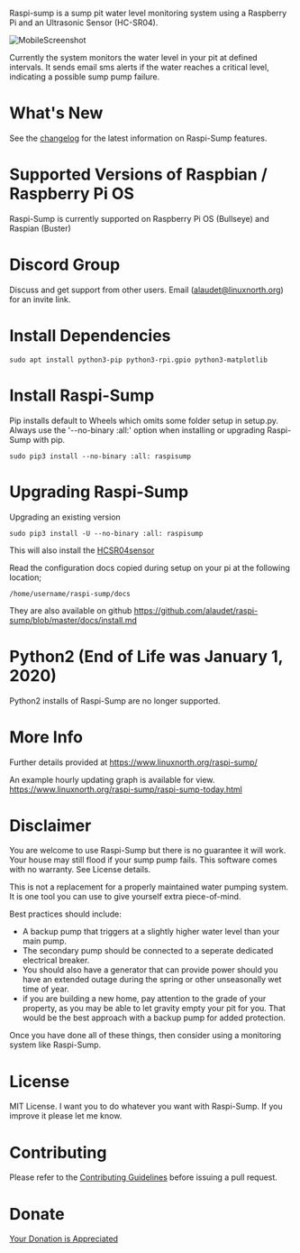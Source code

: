 Raspi-sump is a sump pit water level monitoring system using a Raspberry Pi and an Ultrasonic Sensor (HC-SR04).

![MobileScreenshot](https://www.linuxnorth.org/raspi-sump/images/rsump_mobile.jpg)


Currently the system monitors the water level in your pit at defined intervals. It sends
email sms alerts if the water reaches a critical level, indicating a possible sump pump failure.

# What's New

See the [changelog](https://github.com/alaudet/raspi-sump/blob/master/changelog) for the latest information on Raspi-Sump features.

# Supported Versions of Raspbian / Raspberry Pi OS

Raspi-Sump is currently supported on Raspberry Pi OS (Bullseye) and Raspian (Buster)

# Discord Group

Discuss and get support from other users. Email (alaudet@linuxnorth.org) for an invite link.


# Install Dependencies

    sudo apt install python3-pip python3-rpi.gpio python3-matplotlib

# Install Raspi-Sump

Pip installs default to Wheels which omits some folder setup in setup.py.
Always use the '--no-binary :all:' option when installing or upgrading Raspi-Sump with pip.

    sudo pip3 install --no-binary :all: raspisump


# Upgrading Raspi-Sump 

Upgrading an existing version

    sudo pip3 install -U --no-binary :all: raspisump

This will also install the [HCSR04sensor](https://github.com/alaudet/hcsr04sensor) 


Read the configuration docs copied during setup on your pi at the following location;

    /home/username/raspi-sump/docs

They are also available on github https://github.com/alaudet/raspi-sump/blob/master/docs/install.md


# Python2 (End of Life was January 1, 2020)

Python2 installs of Raspi-Sump are no longer supported.


# More Info

Further details provided at https://www.linuxnorth.org/raspi-sump/

An example hourly updating graph is available for view.
https://www.linuxnorth.org/raspi-sump/raspi-sump-today.html

# Disclaimer

You are welcome to use Raspi-Sump but there is no guarantee it will work. Your house may still flood if your sump pump fails. This software comes with no warranty. See License details.

This is not a replacement for a properly maintained water pumping system. It is one tool you can use to give yourself extra piece-of-mind.

Best practices should include:

* A backup pump that triggers at a slightly higher water level than your main pump.
* The secondary pump should be connected to a seperate dedicated electrical breaker. 
* You should also have a generator that can provide power should you have an extended outage during the spring or other unseasonally wet time of year.
* if you are building a new home, pay attention to the grade of your property, as you may be able to let gravity empty your pit for you.  That would be the best approach with a backup pump for added protection.

Once you have done all of these things, then consider using a monitoring system like Raspi-Sump.

# License

MIT License.  I want you to do whatever you want with Raspi-Sump.  If you
improve it please let me know.

# Contributing

Please refer to the [Contributing Guidelines](https://github.com/alaudet/raspi-sump/blob/master/CONTRIBUTING.md) before issuing a pull request.

# Donate

[Your Donation is Appreciated](https://www.linuxnorth.org/donate/)

